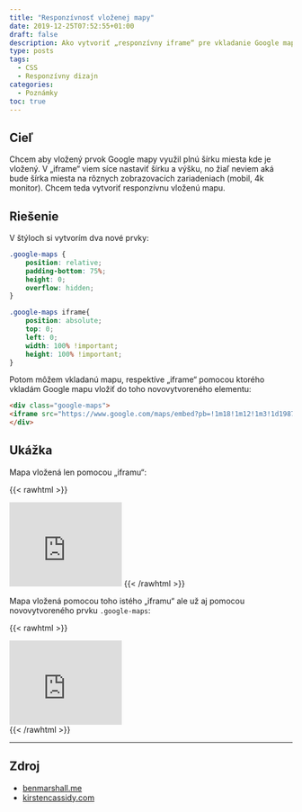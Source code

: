 ```yaml
---
title: "Responzívnosť vloženej mapy"
date: 2019-12-25T07:52:55+01:00
draft: false
description: Ako vytvoriť „responzívny iframe“ pre vkladanie Google mapy.
type: posts
tags:
  - CSS
  - Responzívny dizajn
categories:
  - Poznámky
toc: true
---
```


## Cieľ

Chcem aby vložený prvok Google mapy využil plnú šírku miesta kde je vložený. V „iframe“ viem síce nastaviť šírku a výšku, no žiaľ neviem aká bude šírka miesta na rôznych zobrazovacích zariadeniach (mobil, 4k monitor). Chcem teda vytvoriť responzívnu vloženú mapu.

## Riešenie

V štýloch si vytvorím dva nové prvky:

```css
.google-maps {
    position: relative;
    padding-bottom: 75%;
    height: 0;
    overflow: hidden;
}

.google-maps iframe{
    position: absolute;
    top: 0;
    left: 0;
    width: 100% !important;
    height: 100% !important;
}
```

Potom môžem vkladanú mapu, respektíve „iframe“ pomocou ktorého vkladám Google mapu vložiť do toho novovytvoreného elementu:

```html
<div class="google-maps">
<iframe src="https://www.google.com/maps/embed?pb=!1m18!1m12!1m3!1d1987.262020121058!2d21.90540110850619!3d48.94259420731785!2m3!1f0!2f0!3f0!3m2!1i1024!2i768!4f13.1!3m3!1m2!1s0x473eb574cbf83289%3A0xcc162ac3a49bfc2c!2zUG9kIMWgaW51!5e1!3m2!1ssk!2ssk!4v1577257748391!5m2!1ssk!2ssk" width="200" height="150" frameborder="0" style="border:0;" allowfullscreen=""></iframe>
</div>
```

## Ukážka

Mapa vložená len pomocou „iframu“:

{{< rawhtml >}}
<iframe src="https://www.google.com/maps/embed?pb=!1m18!1m12!1m3!1d1987.262020121058!2d21.90540110850619!3d48.94259420731785!2m3!1f0!2f0!3f0!3m2!1i1024!2i768!4f13.1!3m3!1m2!1s0x473eb574cbf83289%3A0xcc162ac3a49bfc2c!2zUG9kIMWgaW51!5e1!3m2!1ssk!2ssk!4v1577257748391!5m2!1ssk!2ssk" width="200" height="150" frameborder="0" style="border:0;" allowfullscreen=""></iframe>
{{< /rawhtml >}}

Mapa vložená pomocou toho istého „iframu“ ale už aj pomocou novovytvoreného prvku `.google-maps`:

{{< rawhtml >}}
<div class="google-maps">
<iframe src="https://www.google.com/maps/embed?pb=!1m18!1m12!1m3!1d1987.262020121058!2d21.90540110850619!3d48.94259420731785!2m3!1f0!2f0!3f0!3m2!1i1024!2i768!4f13.1!3m3!1m2!1s0x473eb574cbf83289%3A0xcc162ac3a49bfc2c!2zUG9kIMWgaW51!5e1!3m2!1ssk!2ssk!4v1577257748391!5m2!1ssk!2ssk" width="200" height="150" frameborder="0" style="border:0;" allowfullscreen=""></iframe>
</div>
{{< /rawhtml >}}

---

## Zdroj

- [benmarshall.me](https://benmarshall.me/responsive-iframes/)
- [kirstencassidy.com](https://www.kirstencassidy.com/creating-a-full-width-responsive-google-map/)
